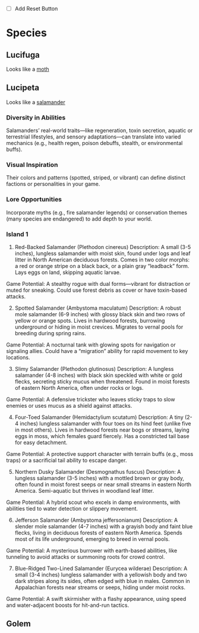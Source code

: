 - [ ] Add Reset Button
# Species
## Lucifuga
Looks like a [moth](https://en.wikipedia.org/wiki/Rhyacia_lucipeta)

## Lucipeta
Looks like a [salamander](https://en.wikipedia.org/wiki/Cave_salamander_(spotted-tail))
### Diversity in Abilities
Salamanders’ real-world traits—like regeneration, toxin secretion, aquatic or terrestrial lifestyles, and sensory adaptations—can translate into varied mechanics (e.g., health regen, poison debuffs, stealth, or environmental buffs).
### Visual Inspiration
Their colors and patterns (spotted, striped, or vibrant) can define distinct factions or personalities in your game.
### Lore Opportunities
Incorporate myths (e.g., fire salamander legends) or conservation themes (many species are endangered) to add depth to your world.
### Island 1
1. Red-Backed Salamander (Plethodon cinereus)
Description: A small (3-5 inches), lungless salamander with moist skin, found under logs and leaf litter in North American deciduous forests. Comes in two color morphs: a red or orange stripe on a black back, or a plain gray “leadback” form. Lays eggs on land, skipping aquatic larvae.  

Game Potential: A stealthy rogue with dual forms—vibrant for distraction or muted for sneaking. Could use forest debris as cover or have toxin-based attacks.

2. Spotted Salamander (Ambystoma maculatum)
Description: A robust mole salamander (6-9 inches) with glossy black skin and two rows of yellow or orange spots. Lives in hardwood forests, burrowing underground or hiding in moist crevices. Migrates to vernal pools for breeding during spring rains.  

Game Potential: A nocturnal tank with glowing spots for navigation or signaling allies. Could have a “migration” ability for rapid movement to key locations.

3. Slimy Salamander (Plethodon glutinosus)
Description: A lungless salamander (4-8 inches) with black skin speckled with white or gold flecks, secreting sticky mucus when threatened. Found in moist forests of eastern North America, often under rocks or logs.  

Game Potential: A defensive trickster who leaves sticky traps to slow enemies or uses mucus as a shield against attacks.

4. Four-Toed Salamander (Hemidactylium scutatum)
Description: A tiny (2-4 inches) lungless salamander with four toes on its hind feet (unlike five in most others). Lives in hardwood forests near bogs or streams, laying eggs in moss, which females guard fiercely. Has a constricted tail base for easy detachment.  

Game Potential: A protective support character with terrain buffs (e.g., moss traps) or a sacrificial tail ability to escape danger.

5. Northern Dusky Salamander (Desmognathus fuscus)
Description: A lungless salamander (3-5 inches) with a mottled brown or gray body, often found in moist forest seeps or near small streams in eastern North America. Semi-aquatic but thrives in woodland leaf litter.  

Game Potential: A hybrid scout who excels in damp environments, with abilities tied to water detection or slippery movement.

6. Jefferson Salamander (Ambystoma jeffersonianum)
Description: A slender mole salamander (4-7 inches) with a grayish body and faint blue flecks, living in deciduous forests of eastern North America. Spends most of its life underground, emerging to breed in vernal pools.  

Game Potential: A mysterious burrower with earth-based abilities, like tunneling to avoid attacks or summoning roots for crowd control.

7. Blue-Ridged Two-Lined Salamander (Eurycea wilderae)
Description: A small (3-4 inches) lungless salamander with a yellowish body and two dark stripes along its sides, often edged with blue in males. Common in Appalachian forests near streams or seeps, hiding under moist rocks.  

Game Potential: A swift skirmisher with a flashy appearance, using speed and water-adjacent boosts for hit-and-run tactics.
## Golem